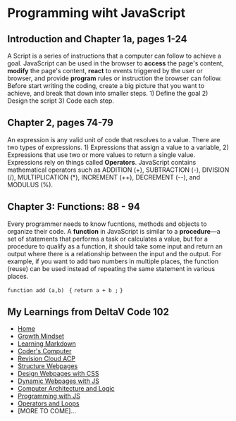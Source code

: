 # Programming wiht JavaScript

## Introduction and Chapter 1a, pages 1-24
A Script is a series of instructions that a computer can follow to achieve a goal. JavaScript can be used in the browser to **access** the page's content, **modify** the page's content, **react** to events triggered by the user or browser, and provide **program** rules or instruction the browser can follow. Before start writing the coding, create a big picture that you want to achieve, and break that down into smaller steps. 1) Define the goal  2) Design the script 3) Code each step.


## Chapter 2, pages 74-79
An expression is any valid unit of code that resolves to a value. There are two types of expressions. 1) Expressions that assign a value to a variable, 2) Expressions that use two or more values to return a single value. Expressions rely on things called **Operators**. JavaScript contains mathematical operators such as ADDITION (+), SUBTRACTION (-), DIVISION (/), MULTIPLICATION (*), INCREMENT (++), DECREMENT (--), and MODULUS (%). 

## Chapter 3:  Functions: 88 - 94
Every programmer needs to know fucntions, methods and objects to organize their code. A **function** in JavaScript is similar to a __procedure__—a set of statements that performs a task or calculates a value, but for a procedure to qualify as a function, it should take some input and return an output where there is a relationship between the input and the output. For example, if you want to add two numbers in multiple places, the function (reuse) can be used instead of repeating the same statement in various places.

```function add (a,b) ``` 
```{```
  ```return a + b ;```
```}```

## My Learnings from DeltaV Code 102
- [Home](README.md)
- [Growth Mindset](GROWTH_MINDSET.md)
- [Learning Markdown](LEARNING_MARKDOWN.md)
- [Coder's Computer](CODERS_COMPUTER.md)
- [Revision Cloud ACP](REVISION_CLOUD.md)
- [Structure Webpages](STRUCTURE_WEBPAGES.md)
- [Design Webpages with CSS](DESIGN_WEBPAGES_CSS.md)
- [Dynamic Webpages with JS](DYNAMIC_WEBPAGES_JS.md)
- [Computer Architecture and Logic](COMPUTER_ARCHI_LOGIC.md)
- [Programming with JS](PROGRAMMING_WITH_JAVASCRIPT.md)
- [Operators and Loops](OPERATORS_LOOPS.md)
- [MORE TO COME]...
